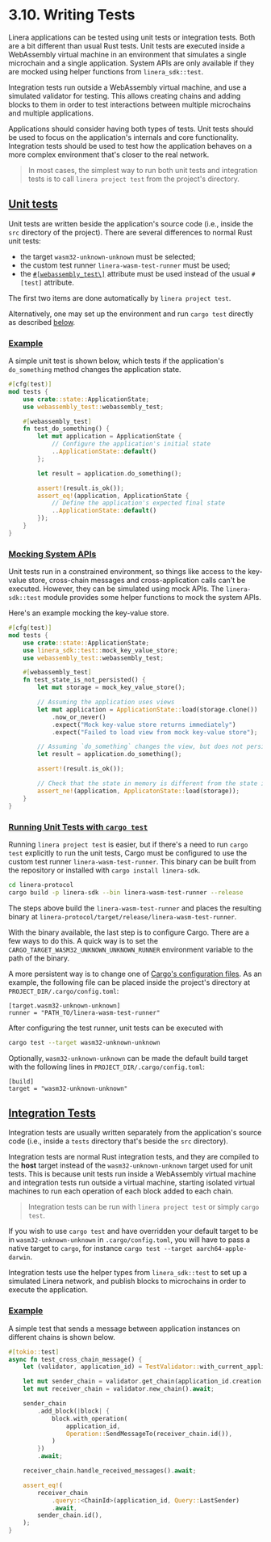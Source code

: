 # 3.10. Writing Tests

Linera applications can be tested using unit tests or integration tests. Both are a bit different than usual Rust tests. Unit tests are executed inside a WebAssembly virtual machine in an environment that simulates a single microchain and a single application. System APIs are only available if they are mocked using helper functions from `linera_sdk::test`.

Integration tests run outside a WebAssembly virtual machine, and use a simulated validator for testing. This allows creating chains and adding blocks to them in order to test interactions between multiple microchains and multiple applications.

Applications should consider having both types of tests. Unit tests should be used to focus on the application's internals and core functionality. Integration tests should be used to test how the application behaves on a more complex environment that's closer to the real network.

> In most cases, the simplest way to run both unit tests and integration tests is to call `linera project test` from the project's directory.

## [Unit tests](https://linera-dev.respeer.ai/#/en_US/sdk/testing?id=unit-tests)

Unit tests are written beside the application's source code (i.e., inside the `src` directory of the project). There are several differences to normal Rust unit tests:

- the target `wasm32-unknown-unknown` must be selected;
- the custom test runner `linera-wasm-test-runner` must be used;
- the [`#[webassembly_test\]`](https://docs.rs/webassembly-test/latest/webassembly_test/) attribute must be used instead of the usual `#[test]` attribute.

The first two items are done automatically by `linera project test`.

Alternatively, one may set up the environment and run `cargo test` directly as described [below](https://linera-dev.respeer.ai/#/en_US/sdk/testing?id=manually-configuring-the-environment).

### [Example](https://linera-dev.respeer.ai/#/en_US/sdk/testing?id=example)

A simple unit test is shown below, which tests if the application's `do_something` method changes the application state.

```rust
#[cfg(test)]
mod tests {
    use crate::state::ApplicationState;
    use webassembly_test::webassembly_test;

    #[webassembly_test]
    fn test_do_something() {
        let mut application = ApplicationState {
            // Configure the application's initial state
            ..ApplicationState::default()
        };

        let result = application.do_something();

        assert!(result.is_ok());
        assert_eq!(application, ApplicationState {
            // Define the application's expected final state
            ..ApplicationState::default()
        });
    }
}
```

### [Mocking System APIs](https://linera-dev.respeer.ai/#/en_US/sdk/testing?id=mocking-system-apis)

Unit tests run in a constrained environment, so things like access to the key-value store, cross-chain messages and cross-application calls can't be executed. However, they can be simulated using mock APIs. The `linera-sdk::test` module provides some helper functions to mock the system APIs.

Here's an example mocking the key-value store.

```rust
#[cfg(test)]
mod tests {
    use crate::state::ApplicationState;
    use linera_sdk::test::mock_key_value_store;
    use webassembly_test::webassembly_test;

    #[webassembly_test]
    fn test_state_is_not_persisted() {
        let mut storage = mock_key_value_store();

        // Assuming the application uses views
        let mut application = ApplicationState::load(storage.clone())
            .now_or_never()
            .expect("Mock key-value store returns immediately")
            .expect("Failed to load view from mock key-value store");

        // Assuming `do_something` changes the view, but does not persist it
        let result = application.do_something();

        assert!(result.is_ok());

        // Check that the state in memory is different from the state in storage
        assert_ne!(application, ApplicatonState::load(storage));
    }
}
```

### [Running Unit Tests with `cargo test`](https://linera-dev.respeer.ai/#/en_US/sdk/testing?id=running-unit-tests-with-cargo-test)

Running `linera project test` is easier, but if there's a need to run `cargo test` explicitly to run the unit tests, Cargo must be configured to use the custom test runner `linera-wasm-test-runner`. This binary can be built from the repository or installed with `cargo install linera-sdk`.

```bash
cd linera-protocol
cargo build -p linera-sdk --bin linera-wasm-test-runner --release
```

The steps above build the `linera-wasm-test-runner` and places the resulting binary at `linera-protocol/target/release/linera-wasm-test-runner`.

With the binary available, the last step is to configure Cargo. There are a few ways to do this. A quick way is to set the `CARGO_TARGET_WASM32_UNKNOWN_UNKNOWN_RUNNER` environment variable to the path of the binary.

A more persistent way is to change one of [Cargo's configuration files](https://doc.rust-lang.org/cargo/reference/config.html#hierarchical-structure). As an example, the following file can be placed inside the project's directory at `PROJECT_DIR/.cargo/config.toml`:

```ignore
[target.wasm32-unknown-unknown]
runner = "PATH_TO/linera-wasm-test-runner"
```

After configuring the test runner, unit tests can be executed with

```bash
cargo test --target wasm32-unknown-unknown
```

Optionally, `wasm32-unknown-unknown` can be made the default build target with the following lines in `PROJECT_DIR/.cargo/config.toml`:

```ignore
[build]
target = "wasm32-unknown-unknown"
```

## [Integration Tests](https://linera-dev.respeer.ai/#/en_US/sdk/testing?id=integration-tests)

Integration tests are usually written separately from the application's source code (i.e., inside a `tests` directory that's beside the `src` directory).

Integration tests are normal Rust integration tests, and they are compiled to the **host** target instead of the `wasm32-unknown-unknown` target used for unit tests. This is because unit tests run inside a WebAssembly virtual machine and integration tests run outside a virtual machine, starting isolated virtual machines to run each operation of each block added to each chain.

> Integration tests can be run with `linera project test` or simply `cargo test`.

If you wish to use `cargo test` and have overridden your default target to be in `wasm32-unknown-unknown` in `.cargo/config.toml`, you will have to pass a native target to `cargo`, for instance `cargo test --target aarch64-apple-darwin`.

Integration tests use the helper types from `linera_sdk::test` to set up a simulated Linera network, and publish blocks to microchains in order to execute the application.

### [Example](https://linera-dev.respeer.ai/#/en_US/sdk/testing?id=example-1)

A simple test that sends a message between application instances on different chains is shown below.

```rust
#[tokio::test]
async fn test_cross_chain_message() {
    let (validator, application_id) = TestValidator::with_current_application(vec![], vec![]).await;

    let mut sender_chain = validator.get_chain(application_id.creation.chain_id).await;
    let mut receiver_chain = validator.new_chain().await;

    sender_chain
        .add_block(|block| {
            block.with_operation(
                application_id,
                Operation::SendMessageTo(receiver_chain.id()),
            )
        })
        .await;

    receiver_chain.handle_received_messages().await;

    assert_eq!(
        receiver_chain
            .query::<ChainId>(application_id, Query::LastSender)
            .await,
        sender_chain.id(),
    );
}
```
